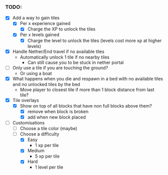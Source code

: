 ### TODO:

- [X] Add a way to gain tiles
    - [X] Per x experience gained
        - [X] Charge the XP to unlock the tiles
    - [X] Per x levels gained
        - [X] Charge the level to unlock the tiles (levels cost more xp at higher levels)
- [X] Handle Nether/End travel if no available tiles
    - Automatically unlock 1 tile if no nearby tiles
        - Can still cause you to be stuck in nether portal
- [ ] Only use a tile if you are touching the ground?
    - Or using a boat
- [X] What happens when you die and respawn in a bed with no available tiles and no unlocked tiles by the bed
    - Move player to closest tile if more than 1 block distance from last tile?
- [X] Tile overlays
    - [X] Show on top of all blocks that have non full blocks above them?
        - [X] remove when block is broken
        - [X] add when new block placed
- [ ] Customisations
    - [ ] Choose a tile color (maybe)
    - [ ] Choose a difficulty
        - [X] Easy
            - 1 xp per tile
        - [X] Medium
            - 5 xp per tile
        - [X] Hard
            - 1 level per tile